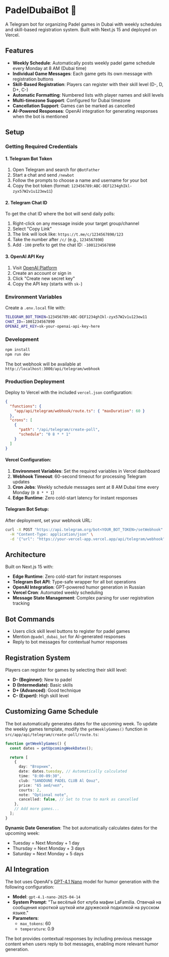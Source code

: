 # PadelDubaiBot 🏓

A Telegram bot for organizing Padel games in Dubai with weekly schedules and skill-based registration system. Built with Next.js 15 and deployed on Vercel.

## Features

- **Weekly Schedule**: Automatically posts weekly padel game schedule every Monday at 8 AM (Dubai time)
- **Individual Game Messages**: Each game gets its own message with registration buttons
- **Skill-Based Registration**: Players can register with their skill level (D-, D, D+, C-)
- **Automatic Formatting**: Numbered lists with player names and skill levels
- **Multi-timezone Support**: Configured for Dubai timezone
- **Cancellation Support**: Games can be marked as cancelled
- **AI-Powered Responses**: OpenAI integration for generating responses when the bot is mentioned

## Setup

### Getting Required Credentials

#### 1. Telegram Bot Token

1. Open Telegram and search for `@BotFather`
2. Start a chat and send `/newbot`
3. Follow the prompts to choose a name and username for your bot
4. Copy the bot token (format: `123456789:ABC-DEF1234ghIkl-zyx57W2v1u123ew11`)

#### 2. Telegram Chat ID

To get the chat ID where the bot will send daily polls:

1. Right-click on any message inside your target group/channel
2. Select "Copy Link"
3. The link will look like: `https://t.me/c/1234567890/123`
4. Take the number after `/c/` (e.g., `1234567890`)
5. Add `-100` prefix to get the chat ID: `-1001234567890`

#### 3. OpenAI API Key

1. Visit [OpenAI Platform](https://platform.openai.com/api-keys)
2. Create an account or sign in
3. Click "Create new secret key"
4. Copy the API key (starts with `sk-`)

### Environment Variables

Create a `.env.local` file with:

```bash
TELEGRAM_BOT_TOKEN=123456789:ABC-DEF1234ghIkl-zyx57W2v1u123ew11
CHAT_ID=-1001234567890
OPENAI_API_KEY=sk-your-openai-api-key-here
```

### Development

```bash
npm install
npm run dev
```

The bot webhook will be available at `http://localhost:3000/api/telegram/webhook`

### Production Deployment

Deploy to Vercel with the included `vercel.json` configuration:

```json
{
  "functions": {
    "app/api/telegram/webhook/route.ts": { "maxDuration": 60 }
  },
  "crons": [
    {
      "path": "/api/telegram/create-poll",
      "schedule": "0 8 * * 1"
    }
  ]
}
```

#### Vercel Configuration:

1. **Environment Variables**: Set the required variables in Vercel dashboard
2. **Webhook Timeout**: 60-second timeout for processing Telegram updates
3. **Cron Jobs**: Weekly schedule messages sent at 8 AM Dubai time every Monday (`0 8 * * 1`)
4. **Edge Runtime**: Zero cold-start latency for instant responses

#### Telegram Bot Setup:

After deployment, set your webhook URL:

```bash
curl -X POST "https://api.telegram.org/bot<YOUR_BOT_TOKEN>/setWebhook" \
  -H "Content-Type: application/json" \
  -d '{"url": "https://your-vercel-app.vercel.app/api/telegram/webhook"}'
```

## Architecture

Built on Next.js 15 with:

- **Edge Runtime**: Zero cold-start for instant responses
- **Telegram Bot API**: Type-safe wrapper for all bot operations
- **OpenAI Integration**: GPT-powered humor generation in Russian
- **Vercel Cron**: Automated weekly scheduling
- **Message State Management**: Complex parsing for user registration tracking

## Bot Commands

- Users click skill level buttons to register for padel games
- Mention `@padel_dubai_bot` for AI-generated responses
- Reply to bot messages for contextual humor responses

## Registration System

Players can register for games by selecting their skill level:

- **D- (Beginner)**: New to padel
- **D (Intermediate)**: Basic skills
- **D+ (Advanced)**: Good technique
- **C- (Expert)**: High skill level

## Customizing Game Schedule

The bot automatically generates dates for the upcoming week. To update the weekly games template, modify the `getWeeklyGames()` function in `src/app/api/telegram/create-poll/route.ts`:

```typescript
function getWeeklyGames() {
  const dates = getUpcomingWeekDates();

  return [
    {
      day: "Вторник",
      date: dates.tuesday, // Automatically calculated
      time: "8:00-09:30",
      club: "SANDDUNE PADEL CLUB Al Qouz",
      price: "65 aed/чел",
      courts: 2,
      note: "Optional note",
      cancelled: false, // Set to true to mark as cancelled
    },
    // Add more games...
  ];
}
```

**Dynamic Date Generation**: The bot automatically calculates dates for the upcoming week:

- Tuesday = Next Monday + 1 day
- Thursday = Next Monday + 3 days
- Saturday = Next Monday + 5 days

## AI Integration

The bot uses OpenAI's [GPT-4.1 Nano](https://platform.openai.com/docs/models/gpt-4.1-nano) model for humor generation with the following configuration:

- **Model**: `gpt-4.1-nano-2025-04-14`
- **System Prompt**: "Ты весёлый бот клуба мафии LaFamilia. Отвечай на сообщения короткой шуткой или дружеской подколкой на русском языке."
- **Parameters**:
  - `max_tokens`: 60
  - `temperature`: 0.9

The bot provides contextual responses by including previous message content when users reply to bot messages, enabling more relevant humor generation.
